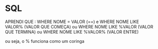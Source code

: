 # SQL

APRENDI QUE : 
WHERE NOME = VALOR (==) 
e WHERE NOME LIKE VALOR% (VALOR QUE COMEÇA) 
ou WHERE NOME LIKE %VALOR (VALOR QUE TERMINA)
ou WHERE NOME LIKE %VALOR% (VALOR ENTRE)

ou seja, o % funciona como um coringa
